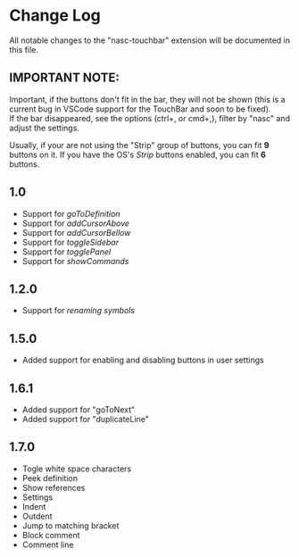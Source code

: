 # Change Log
All notable changes to the "nasc-touchbar" extension will be documented in this file.

## IMPORTANT NOTE:
Important, if the buttons don't fit in the bar, they will not be shown (this is a current bug in VSCode support for the TouchBar and soon to be fixed).  
If the bar disappeared, see the options (ctrl+, or cmd+,), filter by "nasc" and adjust the settings.

Usually, if your are not using the "Strip" group of buttons, you can fit **9** buttons on it. If you have the OS's _Strip_ buttons enabled, you can fit **6** buttons.

## 1.0

- Support for _goToDefinition_
- Support for _addCursorAbove_
- Support for _addCursorBellow_
- Support for _toggleSidebar_
- Support for _togglePanel_
- Support for _showCommands_

## 1.2.0

- Support for _renaming symbols_

## 1.5.0

- Added support for enabling and disabling buttons in user settings

## 1.6.1

- Added support for "goToNext"
- Added support for "duplicateLine"

## 1.7.0

- Togle white space characters
- Peek definition
- Show references
- Settings
- Indent
- Outdent
- Jump to matching bracket
- Block comment
- Comment line
